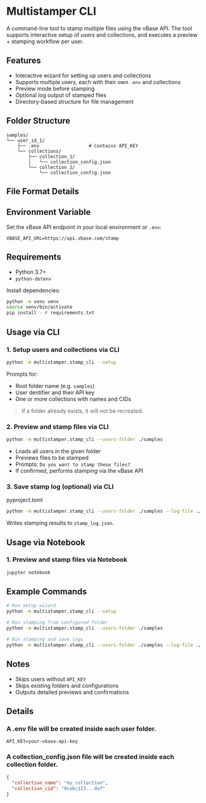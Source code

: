 # Multistamper CLI

A command-line tool to stamp multiple files using the vBase API. The tool supports interactive setup of users and collections, and executes a preview + stamping workflow per user.

## Features

- Interactive wizard for setting up users and collections
- Supports multiple users, each with their own `.env` and collections
- Preview mode before stamping
- Optional log output of stamped files
- Directory-based structure for file management

## Folder Structure

```
samples/
└── user_id_1/
    ├── .env                  # Contains API_KEY
    └── collections/
        ├── collection_1/
        │   └── collection_config.json
        └── collection_2/
            └── collection_config.json
```


## File Format Details


## Environment Variable

Set the vBase API endpoint in your local environment or `.env`:

```env
VBASE_API_URL=https://api.vbase.com/stamp
```

## Requirements

- Python 3.7+
- `python-dotenv`

Install dependencies:

```bash
python -m venv venv
source venv/bin/activate
pip install - r requirements.txt
```

## Usage via CLI

### 1. Setup users and collections via CLI

```bash
python -m multistamper.stamp_cli --setup
```

Prompts for:
- Root folder name (e.g. `samples`)
- User dentifier and their API key
- One or more collections with names and CIDs

> If a folder already exists, it will not be recreated.

### 2. Preview and stamp files via CLI

```bash
python -m multistamper.stamp_cli --users-folder ./samples
```

- Loads all users in the given folder
- Previews files to be stamped
- Prompts: `Do you want to stamp these files?`
- If confirmed, performs stamping via the vBase API

### 3. Save stamp log (optional) via CLI

pyproject.toml
```bash
python -m multistamper.stamp_cli --users-folder ./samples --log-file ./stamp_log.json
```

Writes stamping results to `stamp_log.json`.

## Usage via Notebook

### 1. Preview and stamp files via Notebook

```bash
jupyter notebook
```

## Example Commands

```bash
# Run setup wizard
python -m multistamper.stamp_cli --setup

# Run stamping from configured folder
python -m multistamper.stamp_cli --users-folder ./samples

# Run stamping and save logs
python -m multistamper.stamp_cli --users-folder ./samples --log-file ./logs.json
```

## Notes

- Skips users without `API_KEY`
- Skips existing folders and configurations
- Outputs detailed previews and confirmations

## Details

### A .env file will be created inside each user folder.

```env
API_KEY=your-vbase-api-key
```

### A collection_config.json file will be created inside each collection folder.

```json
{
  "collection_name": "my_collection",
  "collection_cid": "0xabc123...def"
}
```
